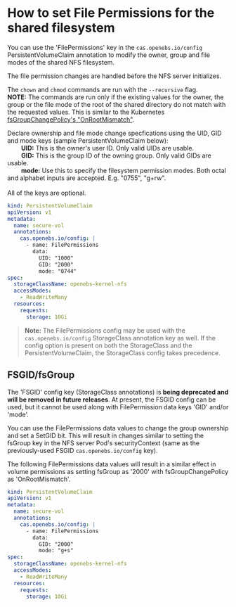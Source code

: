 # How to set File Permissions for the shared filesystem

You can use the 'FilePermissions' key in the `cas.openebs.io/config` PersistentVolumeClaim annotation to modify the owner, group and file modes of the shared NFS filesystem.

The file permission changes are handled before the NFS server initializes. 

The `chown` and `chmod` commands are run with the `--recursive` flag.<br>
**NOTE:** The commands are run only if the existing values for the owner, the group or the file mode of the root of the shared directory do not match with the requested values. This is similar to the Kubernetes [fsGroupChangePolicy's "OnRootMismatch"](https://kubernetes.io/blog/2020/12/14/kubernetes-release-1.20-fsgroupchangepolicy-fsgrouppolicy/#allow-users-to-skip-recursive-permission-changes-on-mount).

Declare ownership and file mode change specfications using the UID, GID and mode keys (sample PersistentVolumeClaim below):<br>
&nbsp;&nbsp;&nbsp;&nbsp;&nbsp;&nbsp;&nbsp;&nbsp;**UID:** This is the owner's user ID. Only valid UIDs are usable.<br>
&nbsp;&nbsp;&nbsp;&nbsp;&nbsp;&nbsp;&nbsp;&nbsp;**GID:** This is the group ID of the owning group. Only valid GIDs are usable.<br>
&nbsp;&nbsp;&nbsp;&nbsp;&nbsp;&nbsp;&nbsp;&nbsp;**mode:** Use this to specify the filesystem permission modes. Both octal and alphabet inputs are accepted. E.g. "0755", "g+rw".<br><br>
All of the keys are optional.
```yaml
kind: PersistentVolumeClaim
apiVersion: v1
metadata:
  name: secure-vol
  annotations:   
    cas.openebs.io/config: |
      - name: FilePermissions
        data:
          UID: "1000"
          GID: "2000"
          mode: "0744"
spec:
  storageClassName: openebs-kernel-nfs
  accessModes:
    - ReadWriteMany
  resources:
    requests:
      storage: 10Gi
```
>**Note:** The FilePermissions config may be used with the `cas.openebs.io/config` StorageClass annotation key as well. If the config option is present on both the StorageClass and the PersistentVolumeClaim, the StorageClass config takes precedence.

## FSGID/fsGroup

The 'FSGID' config key (StorageClass annotations) is **being deprecated and will be removed in future releases**. At present, the FSGID config can be used, but it cannot be used along with FilePermission data keys 'GID' and/or 'mode'.

You can use the FilePermissions data values to change the group ownership and set a SetGID bit. This will result in changes similar to setting the fsGroup key in the NFS server Pod's securityContext (same as the previously-used FSGID `cas.openebs.io/config` key).

The following FilePermissions data values will result in a similar effect in volume permissions as setting fsGroup as '2000' with fsGroupChangePolicy as 'OnRootMismatch'.

```yaml
kind: PersistentVolumeClaim
apiVersion: v1
metadata:
  name: secure-vol
  annotations:
    cas.openebs.io/config: |
      - name: FilePermissions
        data:
          GID: "2000"
          mode: "g+s"
spec:
  storageClassName: openebs-kernel-nfs
  accessModes:
    - ReadWriteMany
  resources:
    requests:
      storage: 10Gi
```